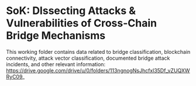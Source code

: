 # SoK: DIssecting Attacks & Vulnerabilities of Cross-Chain Bridge Mechanisms 


This working folder contains data related to bridge classification, blockchain connectivity, attack vector classification, documented bridge attack incidents, and other relevant information: https://drive.google.com/drive/u/0/folders/113ngnogNsJhcfxl35Df_vZUQXWRyC09_

